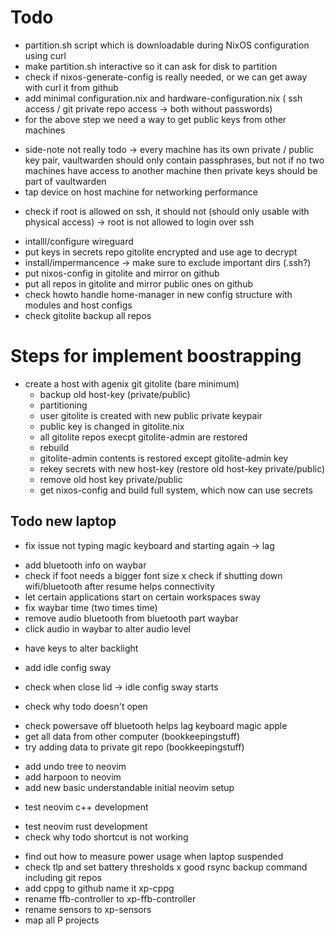 # Todo
+ partition.sh script which is downloadable during NixOS configuration using curl
+ make partition.sh interactive so it can ask for disk to partition
+ check if nixos-generate-config is really needed, or we can get away with curl it from github
+ add  minimal configuration.nix and hardware-configuration.nix ( ssh access / git private repo access -> both without passwords)
+ for the above step we need a way to get public keys from other machines
- side-note not really todo -> every machine has its own private / public key pair, vaultwarden should only contain passphrases, but not if no two machines have access to another machine then private keys should be part of vaultwarden
- tap device on host machine for networking performance
+ check if root is allowed on ssh, it should not (should only usable with physical access) -> root is not allowed to login over ssh
- intalll/configure wireguard
- put keys in secrets repo gitolite encrypted and use age to decrypt
- install/impermancence -> make sure to exclude important dirs (.ssh?)
- put nixos-config in gitolite and mirror on github
- put all repos in gitolite and mirror public ones on github
- check howto handle home-manager in new config structure with modules and host configs
- check gitolite backup all repos

# Steps for implement boostrapping
 - create a host with agenix git gitolite (bare minimum)
   - backup old host-key (private/public)
   - partitioning
   - user gitolite is created with new public private keypair
   - public key is changed in gitolite.nix
   - all gitolite repos execpt gitolite-admin are restored
   - rebuild
   - gitolite-admin contents is restored except gitolite-admin key
   - rekey secrets with new host-key (restore old host-key private/public)
   - remove old host key private/public
   - get nixos-config and build full system, which now can use secrets

## Todo new laptop
- fix issue not typing magic keyboard and starting again -> lag
+ add bluetooth info on waybar
+ check if foot needs a bigger font size
x check if shutting down wifi/bluetooth after resume helps connectivity
+ let certain applications start on certain workspaces sway
+ fix waybar time (two times time)
+ remove audio bluetooth from bluetooth part waybar
+ click audio in waybar to alter audio level
- have keys to alter backlight
+ add idle config sway
- check when close lid -> idle config sway starts
+ check why todo doesn't open
- check powersave off bluetooth helps lag keyboard magic apple
- get all data from other computer (bookkeepingstuff)
- try adding data to private git repo (bookkeepingstuff)
+ add undo tree to neovim
+ add harpoon to neovim
+ add new basic understandable initial neovim setup
- test neovim c++ development
+ test neovim rust development
+ check why todo shortcut is not working
- find out how to measure power usage when laptop suspended
- check tlp and set battery thresholds
x good rsync backup command including git repos
- add cppg to github name it xp-cppg
- rename ffb-controller to xp-ffb-controller
- rename sensors to xp-sensors
- map all P projects
